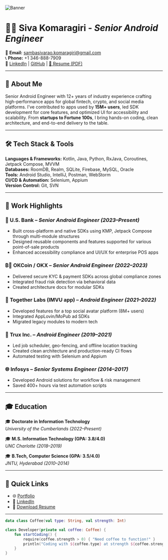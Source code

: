 
<!-- Banner Image -->
![Banner](https://github.com/user-attachments/assets/be4ac165-813e-455c-b88c-b1b012763740)

# 👨‍💻 Siva Komaragiri - *Senior Android Engineer*

📧 **Email:** sambasivarao.komaragiri@gmail.com  
📞 **Phone:** +1 346-888-7909  
🔗 [LinkedIn](https://skomaragiri.short.gy/creach-linkedin) | [GitHub](https://skomaragiri.short.gy/0hbpou) | [📄 Resume (PDF)](https://github.com/s-komaragiri/profile/blob/main/skomaragiri_resume_usb_detailed_consultant.pdf)

---

## 🚀 About Me

Senior Android Engineer with 12+ years of industry experience crafting high-performance apps for global fintech, crypto, and social media platforms. I’ve contributed to apps used by **15M+ users**, led SDK development for core features, and optimized UI for accessibility and scalability. From **startups to Fortune 100s**, I bring hands-on coding, clean architecture, and end-to-end delivery to the table.



---

## 🛠️ Tech Stack & Tools

**Languages & Frameworks:** Kotlin, Java, Python, RxJava, Coroutines, Jetpack Compose, MVVM  
**Databases:** RoomDB, Realm, SQLite, Firebase, MySQL, Oracle  
**Tools:** Android Studio, IntelliJ, Postman, WebStorm  
**CI/CD & Automation:** Selenium, Appium  
**Version Control:** Git, SVN

---

## 💼 Work Highlights

### 🏦 **U.S. Bank** – *Senior Android Engineer (2023–Present)*
- Built cross-platform and native SDKs using KMP, Jetpack Compose through multi-module structures
- Designed reusable components and features supported for various point-of-sale products 
- Enhanced accessibility compliance and UI/UX for enterprise POS apps

### ₿🚀 **OKCoin / OKX** – *Senior Android Engineer (2022–2023)*
- Delivered secure KYC & payment SDKs across global compliance zones
- Integrated fraud risk detection via behavioral data
- Created architecture docs for modular SDKs

### 👾 **Together Labs (IMVU app)** – *Android Engineer (2021–2022)*
- Developed features for a top social avatar platform (8M+ users)
- Integrated AppLovin/MoPub ad SDKs
- Migrated legacy modules to modern tech

### 🚛 **Trux Inc.** – *Android Engineer (2019–2021)*
- Led job scheduler, geo-fencing, and offline location tracking
- Created clean architecture and production-ready CI flows
- Automated testing with Selenium and Appium

### 🌐 **Infosys** – *Senior Systems Engineer (2014–2017)*
- Developed Android solutions for workflow & risk management
- Saved 400+ hours via test automation scripts

---

## 🎓 Education

🎓 **Doctorate in Information Technology**  
*University of the Cumberlands (2022–Present)*

🎓 **M.S. Information Technology (GPA: 3.8/4.0)**  
*UNC Charlotte (2018–2019)*

🎓 **B.Tech, Computer Science (GPA: 3.5/4.0)**  
*JNTU, Hyderabad (2010–2014)*

---

## 🔗 Quick Links

- 🌐 [Portfolio](https://skomaragiri.short.gy/0hbpou)
- 💼 [LinkedIn](https://skomaragiri.short.gy/creach-linkedin)
- 📄 [Download Resume](https://github.com/s-komaragiri/profile/blob/main/skomaragiri_resume_usb_detailed_consultant.pdf)

---

```kotlin
data class Coffee(val type: String, val strength: Int)

class Developer(private val coffee: Coffee) {
    fun startCoding() {
        require(coffee.strength > 0) { "Need coffee to function!" }
        println("Coding with ${coffee.type} at strength ${coffee.strength} ☕️")
    }
}
